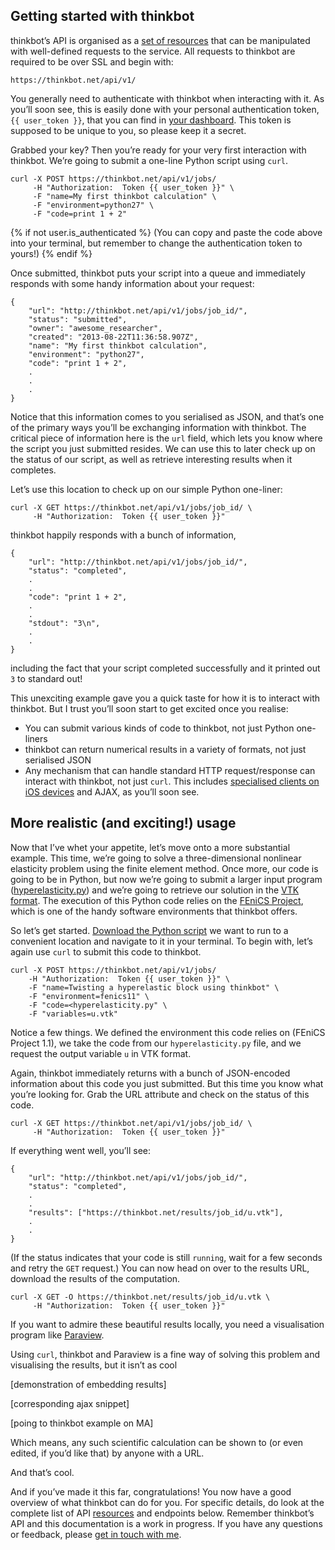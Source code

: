 ## Getting started with thinkbot

thinkbot&#8217;s API is organised as a [set of resources](#resources) that can be manipulated with well-defined requests to the service. All requests to thinkbot are required to be over SSL and begin with:


    https://thinkbot.net/api/v1/


You generally need to authenticate with thinkbot when interacting with it. As you&#8217;ll soon see, this is easily done with your personal authentication token, `{{ user_token }}`, that you can find in [your dashboard](/dashboard/). This token is supposed to be unique to you, so please keep it a secret.

Grabbed your key? Then you&#8217;re ready for your very first interaction with thinkbot. We&#8217;re going to submit a one-line Python script using `curl`.


    curl -X POST https://thinkbot.net/api/v1/jobs/
         -H "Authorization:  Token {{ user_token }}" \
         -F "name=My first thinkbot calculation" \
         -F "environment=python27" \
         -F "code=print 1 + 2"


{% if not user.is_authenticated %}
(You can copy and paste the code above into your terminal, but remember to change the authentication token to yours!)
{% endif %}

Once submitted, thinkbot puts your script into a queue and immediately responds with some handy information about your request:

    {
        "url": "http://thinkbot.net/api/v1/jobs/job_id/",
        "status": "submitted",
        "owner": "awesome_researcher",
        "created": "2013-08-22T11:36:58.907Z",
        "name": "My first thinkbot calculation",
        "environment": "python27",
        "code": "print 1 + 2",
        .
        .
        .
    }

Notice that this information comes to you serialised as JSON, and that&#8217;s one of the primary ways you&#8217;ll be exchanging information with thinkbot. The critical piece of information here is the `url` field, which lets you know where the script you just submitted resides. We can use this to later check up on the status of our script, as well as retrieve interesting results when it completes.

Let&#8217;s use this location to check up on our simple Python one-liner:

    curl -X GET https://thinkbot.net/api/v1/jobs/job_id/ \
         -H "Authorization:  Token {{ user_token }}"


thinkbot happily responds with a bunch of information,

    {
        "url": "http://thinkbot.net/api/v1/jobs/job_id/",
        "status": "completed",
        .
        .
        "code": "print 1 + 2",
        .
        .
        "stdout": "3\n",
        .
        .
    }

including the fact that your script completed successfully and it printed out `3` to standard out!

This unexciting example gave you a quick taste for how it is to interact with thinkbot. But I trust you&#8217;ll soon start to get excited once you realise:

* You can submit various kinds of code to thinkbot, not just Python one-liners
* thinkbot can return numerical results in a variety of formats, not just serialised JSON
* Any mechanism that can handle standard HTTP request/response can interact with thinkbot, not just `curl`. This includes [specialised clients on iOS devices](https://plus.google.com/100382636415340600164/posts/j6SwiVP2UJB) and AJAX, as you&#8217;ll soon see.

## More realistic (and exciting!) usage

Now that I&#8217;ve whet your appetite, let&#8217;s move onto a more substantial example. This time, we&#8217;re going to solve a three-dimensional nonlinear elasticity problem using the finite element method. Once more, our code is going to be in Python, but now we&#8217;re going to submit a larger input program ([hyperelasticity.py](https://thinkbot.net/assets/files/docs/examples/hyperelasticity.py)) and we&#8217;re going to retrieve our solution in the [VTK format](http://www.vtk.org/). The execution of this Python code relies on the [FEniCS Project](http://fenicsproject.org/), which is one of the handy software environments that thinkbot offers.

So let&#8217;s get started. [Download the Python script](https://thinkbot.net/assets/files/docs/examples/hyperelasticity.py) we want to run to a convenient location and navigate to it in your terminal. To begin with, let&#8217;s again use `curl` to submit this code to thinkbot.

    curl -X POST https://thinkbot.net/api/v1/jobs/
        -H "Authorization:  Token {{ user_token }}" \
        -F "name=Twisting a hyperelastic block using thinkbot" \
        -F "environment=fenics11" \
        -F "code=<hyperelasticity.py" \
        -F "variables=u.vtk"

Notice a few things. We defined the environment this code relies on (FEniCS Project 1.1), we take the code from our `hyperelasticity.py` file, and we request the output variable `u` in VTK format.

Again, thinkbot immediately returns with a bunch of JSON-encoded information about this code you just submitted. But this time you know what you&#8217;re looking for. Grab the URL attribute and check on the status of this code.

    curl -X GET https://thinkbot.net/api/v1/jobs/job_id/ \
         -H "Authorization:  Token {{ user_token }}"

If everything went well, you&#8217;ll see:

    {
        "url": "http://thinkbot.net/api/v1/jobs/job_id/",
        "status": "completed",
        .
        .
        "results": ["https://thinkbot.net/results/job_id/u.vtk"],
        .
        .
    }

(If the status indicates that your code is still `running`, wait for a few seconds and retry the `GET` request.) You can now head on over to the results URL, download the results of the computation.

    curl -X GET -O https://thinkbot.net/results/job_id/u.vtk \
         -H "Authorization:  Token {{ user_token }}"


If you want to admire these beautiful results locally, you need a visualisation program like [Paraview](http://www.paraview.org/).

Using `curl`, thinkbot and Paraview is a fine way of solving this problem and visualising the results, but it isn&#8217;t as cool

[demonstration of embedding results]

[corresponding ajax snippet]

[poing to thinkbot example on MA]

Which means, any such scientific calculation can be shown to (or even edited, if you&#8217;d like that) by anyone with a URL.

And that&#8217;s cool.

And if you&#8217;ve made it this far, congratulations! You now have a good overview of what thinkbot can do for you. For specific details, do look at the complete list of API [resources](#resources) and endpoints below. Remember thinkbot&#8217;s API and this documentation is a work in progress. If you have any questions or feedback, please [get in touch with me](mailto:support@thinkbot.net).
